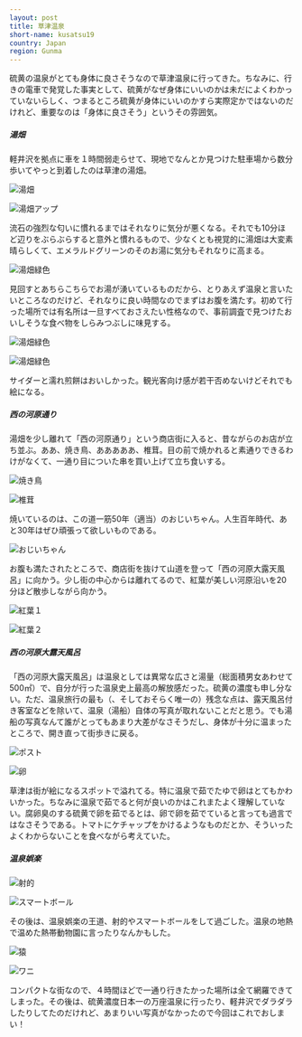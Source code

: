 ```yaml
---
layout: post
title: 草津温泉
short-name: kusatsu19
country: Japan
region: Gunma
---
```

硫黄の温泉がとても身体に良さそうなので草津温泉に行ってきた。ちなみに、行きの電車で発覚した事実として、硫黄がなぜ身体にいいのかは未だによくわかっていないらしく、つまるところ硫黄が身体にいいのかすら実際定かではないのだけれど、重要なのは「身体に良さそう」というその雰囲気。

##### 湯畑
軽井沢を拠点に車を１時間弱走らせて、現地でなんとか見つけた駐車場から数分歩いてやっと到着したのは草津の湯畑。

![湯畑](/assets/images/posts/kusatsu19/yubata.jpg)

![湯畑アップ](/assets/images/posts/kusatsu19/yubata-close.jpg)  

流石の強烈な匂いに慣れるまではそれなりに気分が悪くなる。それでも10分ほど辺りをぶらぶらすると意外と慣れるもので、少なくとも視覚的に湯畑は大変素晴らしくて、エメラルドグリーンのそのお湯に気分もそれなりに高まる。

![湯畑緑色](/assets/images/posts/kusatsu19/yubata-green.jpg)  

見回すとあちらこちらでお湯が湧いているものだから、とりあえず温泉と言いたいところなのだけど、それなりに良い時間なのでまずはお腹を満たす。初めて行った場所では有名所は一旦すべておさえたい性格なので、事前調査で見つけたおいしそうな食べ物をしらみつぶしに味見する。

![湯畑緑色](/assets/images/posts/kusatsu19/yubata-cider.jpg)  

![湯畑緑色](/assets/images/posts/kusatsu19/senbei.jpg)  

サイダーと濡れ煎餅はおいしかった。観光客向け感が若干否めないけどそれでも絵になる。

##### 西の河原通り
湯畑を少し離れて「西の河原通り」という商店街に入ると、昔ながらのお店が立ち並ぶ。ああ、焼き鳥、あああああ、椎茸。目の前で焼かれると素通りできるわけがなくて、一通り目についた串を買い上げて立ち食いする。

![焼き鳥](/assets/images/posts/kusatsu19/yakitori.jpg)  

![椎茸](/assets/images/posts/kusatsu19/shiitake.jpg)  

焼いているのは、この道一筋50年（適当）のおじいちゃん。人生百年時代、あと30年はぜひ頑張って欲しいものである。

![おじいちゃん](/assets/images/posts/kusatsu19/ojichan.jpg)  

お腹も満たされたところで、商店街を抜けて山道を登って「西の河原大露天風呂」に向かう。少し街の中心からは離れてるので、紅葉が美しい河原沿いを20分ほど散歩しながら向かう。

![紅葉１](/assets/images/posts/kusatsu19/sky.jpg)  

![紅葉２](/assets/images/posts/kusatsu19/koyo.jpg)  

##### 西の河原大露天風呂
「西の河原大露天風呂」は温泉としては異常な広さと湯量（総面積男女あわせて500㎡）で、自分が行った温泉史上最高の解放感だった。硫黄の濃度も申し分ない。ただ、温泉旅行の最も（、そしておそらく唯一の）残念な点は、露天風呂付き客室などを除いて、温泉（湯船）自体の写真が取れないことだと思う。でも湯船の写真なんて誰がとってもあまり大差がなさそうだし、身体が十分に温まったところで、開き直って街歩きに戻る。

![ポスト](/assets/images/posts/kusatsu19/post.jpg)  

![卵](/assets/images/posts/kusatsu19/egg.jpg)  

草津は街が絵になるスポットで溢れてる。特に温泉で茹でたゆで卵はとてもかわいかった。ちなみに温泉で茹でると何が良いのかはこれまたよく理解していない。腐卵臭のする硫黄で卵を茹でるとは、卵で卵を茹でていると言っても過言ではなさそうである。トマトにケチャップをかけるようなものだとか、そういったよくわからないことを食べながら考えていた。

##### 温泉娯楽
![射的](/assets/images/posts/kusatsu19/shateki.jpg)  

![スマートボール](/assets/images/posts/kusatsu19/ball.jpg)  

その後は、温泉娯楽の王道、射的やスマートボールをして過ごした。温泉の地熱で温めた熱帯動物園に言ったりなんかもした。

![猿](/assets/images/posts/kusatsu19/monkey.jpg)  

![ワニ](/assets/images/posts/kusatsu19/wani.jpg)  

コンパクトな街なので、４時間ほどで一通り行きたかった場所は全て網羅できてしまった。その後は、硫黄濃度日本一の万座温泉に行ったり、軽井沢でダラダラしたりしてたのだけれど、あまりいい写真がなかったので今回はこれでおしまい！